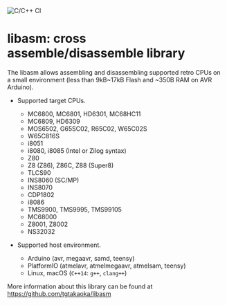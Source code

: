 ![C/C++ CI](https://github.com/tgtakaoka/libasm/workflows/C/C++%20CI/badge.svg)

# libasm: cross assemble/disassemble library

The libasm allows assembling and disassembling supported retro CPUs on
a small environment (less than 9kB~17kB Flash and ~350B RAM on AVR
Arduino).

- Supported target CPUs.
  - MC6800, MC6801, HD6301, MC68HC11
  - MC6809, HD6309
  - MOS6502, G65SC02, R65C02, W65C02S
  - W65C816S
  - i8051
  - i8080, i8085 (Intel or Zilog syntax)
  - Z80
  - Z8 (Z86), Z86C, Z88 (Super8)
  - TLCS90
  - INS8060 (SC/MP)
  - INS8070
  - CDP1802
  - i8086
  - TMS9900, TMS9995, TMS99105
  - MC68000
  - Z8001, Z8002
  - NS32032

- Supported host environment.
  - Arduino (avr, megaavr, samd, teensy)
  - PlatformIO (atmelavr, atmelmegaavr, atmelsam, teensy)
  - Linux, macOS (`C++14`: `g++`, `clang++`)

More information about this library can be found at
https://github.com/tgtakaoka/libasm
